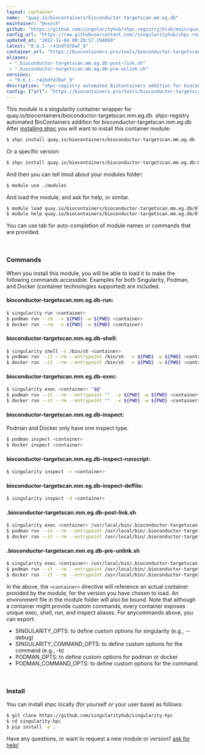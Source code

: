 ```yaml
---
layout: container
name:  "quay.io/biocontainers/bioconductor-targetscan.mm.eg.db"
maintainer: "@vsoch"
github: "https://github.com/singularityhub/shpc-registry/blob/main/quay.io/biocontainers/bioconductor-targetscan.mm.eg.db/container.yaml"
config_url: "https://raw.githubusercontent.com//singularityhub/shpc-registry/main/quay.io/biocontainers/bioconductor-targetscan.mm.eg.db/container.yaml"
updated_at: "2022-11-04 00:28:57.194069"
latest: "0.6.1--r41hdfd78af_9"
container_url: "https://biocontainers.pro/tools/bioconductor-targetscan.mm.eg.db"
aliases:
 - ".bioconductor-targetscan.mm.eg.db-post-link.sh"
 - ".bioconductor-targetscan.mm.eg.db-pre-unlink.sh"
versions:
 - "0.6.1--r41hdfd78af_9"
description: "shpc-registry automated BioContainers addition for bioconductor-targetscan.mm.eg.db"
config: {"url": "https://biocontainers.pro/tools/bioconductor-targetscan.mm.eg.db", "maintainer": "@vsoch", "description": "shpc-registry automated BioContainers addition for bioconductor-targetscan.mm.eg.db", "latest": {"0.6.1--r41hdfd78af_9": "sha256:e59c1d04db1c3bbe88ca3073fb9aa4e80a8b611befb95f6e6c35eac318bca418"}, "tags": {"0.6.1--r41hdfd78af_9": "sha256:e59c1d04db1c3bbe88ca3073fb9aa4e80a8b611befb95f6e6c35eac318bca418"}, "docker": "quay.io/biocontainers/bioconductor-targetscan.mm.eg.db", "aliases": {".bioconductor-targetscan.mm.eg.db-post-link.sh": "/usr/local/bin/.bioconductor-targetscan.mm.eg.db-post-link.sh", ".bioconductor-targetscan.mm.eg.db-pre-unlink.sh": "/usr/local/bin/.bioconductor-targetscan.mm.eg.db-pre-unlink.sh"}}
---
```


This module is a singularity container wrapper for quay.io/biocontainers/bioconductor-targetscan.mm.eg.db.
shpc-registry automated BioContainers addition for bioconductor-targetscan.mm.eg.db
After [installing shpc](#install) you will want to install this container module:


```bash
$ shpc install quay.io/biocontainers/bioconductor-targetscan.mm.eg.db
```

Or a specific version:

```bash
$ shpc install quay.io/biocontainers/bioconductor-targetscan.mm.eg.db:0.6.1--r41hdfd78af_9
```

And then you can tell lmod about your modules folder:

```bash
$ module use ./modules
```

And load the module, and ask for help, or similar.

```bash
$ module load quay.io/biocontainers/bioconductor-targetscan.mm.eg.db/0.6.1--r41hdfd78af_9
$ module help quay.io/biocontainers/bioconductor-targetscan.mm.eg.db/0.6.1--r41hdfd78af_9
```

You can use tab for auto-completion of module names or commands that are provided.

<br>

### Commands

When you install this module, you will be able to load it to make the following commands accessible.
Examples for both Singularity, Podman, and Docker (container technologies supported) are included.

#### bioconductor-targetscan.mm.eg.db-run:

```bash
$ singularity run <container>
$ podman run --rm  -v ${PWD} -w ${PWD} <container>
$ docker run --rm  -v ${PWD} -w ${PWD} <container>
```

#### bioconductor-targetscan.mm.eg.db-shell:

```bash
$ singularity shell -s /bin/sh <container>
$ podman run --it --rm --entrypoint /bin/sh  -v ${PWD} -w ${PWD} <container>
$ docker run --it --rm --entrypoint /bin/sh  -v ${PWD} -w ${PWD} <container>
```

#### bioconductor-targetscan.mm.eg.db-exec:

```bash
$ singularity exec <container> "$@"
$ podman run --it --rm --entrypoint ""  -v ${PWD} -w ${PWD} <container> "$@"
$ docker run --it --rm --entrypoint ""  -v ${PWD} -w ${PWD} <container> "$@"
```

#### bioconductor-targetscan.mm.eg.db-inspect:

Podman and Docker only have one inspect type.

```bash
$ podman inspect <container>
$ docker inspect <container>
```

#### bioconductor-targetscan.mm.eg.db-inspect-runscript:

```bash
$ singularity inspect -r <container>
```

#### bioconductor-targetscan.mm.eg.db-inspect-deffile:

```bash
$ singularity inspect -d <container>
```


#### .bioconductor-targetscan.mm.eg.db-post-link.sh

```bash
$ singularity exec <container> /usr/local/bin/.bioconductor-targetscan.mm.eg.db-post-link.sh
$ podman run --it --rm --entrypoint /usr/local/bin/.bioconductor-targetscan.mm.eg.db-post-link.sh   -v ${PWD} -w ${PWD} <container> -c " $@"
$ docker run --it --rm --entrypoint /usr/local/bin/.bioconductor-targetscan.mm.eg.db-post-link.sh   -v ${PWD} -w ${PWD} <container> -c " $@"
```


#### .bioconductor-targetscan.mm.eg.db-pre-unlink.sh

```bash
$ singularity exec <container> /usr/local/bin/.bioconductor-targetscan.mm.eg.db-pre-unlink.sh
$ podman run --it --rm --entrypoint /usr/local/bin/.bioconductor-targetscan.mm.eg.db-pre-unlink.sh   -v ${PWD} -w ${PWD} <container> -c " $@"
$ docker run --it --rm --entrypoint /usr/local/bin/.bioconductor-targetscan.mm.eg.db-pre-unlink.sh   -v ${PWD} -w ${PWD} <container> -c " $@"
```



In the above, the `<container>` directive will reference an actual container provided
by the module, for the version you have chosen to load. An environment file in the
module folder will also be bound. Note that although a container
might provide custom commands, every container exposes unique exec, shell, run, and
inspect aliases. For anycommands above, you can export:

 - SINGULARITY_OPTS: to define custom options for singularity (e.g., --debug)
 - SINGULARITY_COMMAND_OPTS: to define custom options for the command (e.g., -b)
 - PODMAN_OPTS: to define custom options for podman or docker
 - PODMAN_COMMAND_OPTS: to define custom options for the command

<br>

### Install

You can install shpc locally (for yourself or your user base) as follows:

```bash
$ git clone https://github.com/singularityhub/singularity-hpc
$ cd singularity-hpc
$ pip install -e .
```

Have any questions, or want to request a new module or version? [ask for help!](https://github.com/singularityhub/singularity-hpc/issues)